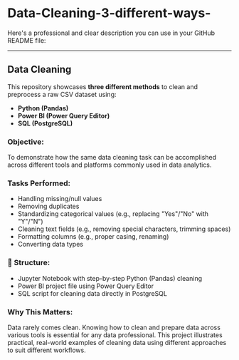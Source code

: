# Data-Cleaning-3-different-ways-

Here's a professional and clear description you can use in your GitHub README file:

---

## Data Cleaning 

This repository showcases **three different methods** to clean and preprocess a raw CSV dataset using:

*  **Python (Pandas)**
*  **Power BI (Power Query Editor)**
*  **SQL (PostgreSQL)**

### Objective:

To demonstrate how the same data cleaning task can be accomplished across different tools and platforms commonly used in data analytics.

###  Tasks Performed:

* Handling missing/null values
* Removing duplicates
* Standardizing categorical values (e.g., replacing "Yes"/"No" with "Y"/"N")
* Cleaning text fields (e.g., removing special characters, trimming spaces)
* Formatting columns (e.g., proper casing, renaming)
* Converting data types

### 📁 Structure:

*  Jupyter Notebook with step-by-step Python (Pandas) cleaning
*  Power BI project file using Power Query Editor
*  SQL script for cleaning data directly in PostgreSQL

###  Why This Matters:

Data rarely comes clean. Knowing how to clean and prepare data across various tools is essential for any data professional. This project illustrates practical, real-world examples of cleaning data using different approaches to suit different workflows.


